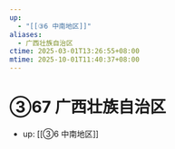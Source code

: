 ```yaml
---
up:
  - "[[③6 中南地区]]"
aliases:
  - 广西壮族自治区
ctime: 2025-03-01T13:26:55+08:00
mtime: 2025-10-01T11:40:37+08:00
---
```


# ③67 广西壮族自治区

- up: [[③6 中南地区]]
